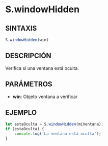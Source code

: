 # S.windowHidden

## SINTAXIS
```javascript
S.windowHidden(win)
```

## DESCRIPCIÓN
Verifica si una ventana está oculta.

## PARÁMETROS
- **win**: Objeto ventana a verificar

## EJEMPLO
```javascript
let estaOculta = S.windowHidden(miVentana);
if (estaOculta) {
    console.log('La ventana está oculta');
}
```